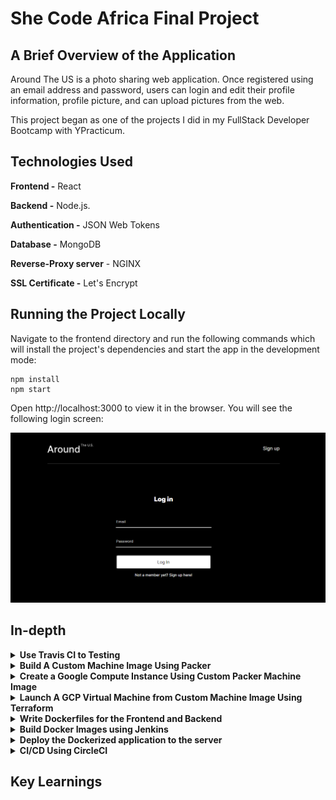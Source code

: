 # She Code Africa Final Project

## A Brief Overview of the Application

Around The US is a photo sharing web application. Once registered using an email address and password, users can login and edit their profile information, profile picture, and can upload pictures from the web.

This project began as one of the projects I did in my FullStack Developer Bootcamp with YPracticum.

## Technologies Used

**Frontend -** React

**Backend -** Node.js.

**Authentication -** JSON Web Tokens

**Database -** MongoDB

**Reverse-Proxy server** - NGINX

**SSL Certificate -** Let's Encrypt

## Running the Project Locally

Navigate to the frontend directory and run the following commands which will install the project's dependencies and start the app in the development mode:

```
npm install
npm start
```

Open http://localhost:3000 to view it in the browser. You will see the following login screen:

![](/images/login.png)

## In-depth

<details>
<summary><b>Use Travis CI to Testing</b></summary><p>

1. Inside the backend directory we will write unit tests for some the Express routes. For testing HTTP calls we can use of a Node module called SuperTest and the testing framework Jest.

```
  npm install supertest jest
```

2. Inside package.json, under "Scripts," add the following script

```
  "test": "jest"
```

3. Create a folder called test in the root of the backend directory. Inside the test folder create a file called test.js for writing the unit tests.

4. First import the supertest module into the test.js file.

```
  const request = require('supertest');
```

5. Create the tests (see backend/test/test.js)

6. Run

```
  npm test
```

7. You should see something like this

![](/images/test.png)

8. Signup for a [CircleCI] account if you don't already have one and sync it with your GitHub account.

9. Inside the project root create a folder called _.circleci_ and inside make a file called _config.yml_

10. When you sign in you will see all the repositories that are in your GitHub inside the CircleCI dashboard. Find the project you want to test and click _Set Up Project_

11. CircleCI will detect the config.yml and start building according to the workflow defined in the config file. You should see something like this

![](/images/circle2.png)

</p></details>

<details>
<summary><b>Build A Custom Machine Image Using Packer</b></summary><p>

1. [Download and install Packer](https://www.packer.io/downloads)
2. Packer has many different provisioners including Chef and Puppet. For this project, I have provided two different Packer templates - one using the using the [Windows Shell Provisioner](https://www.packer.io/docs/provisioners/windows-shell), and one using the [Ansible Provisioner](https://www.packer.io/docs/provisioners/ansible/ansible).

Both the provided ansible playbook and Bash script do the same thing - install software like Nodejs and MongoDB onto our custom machine image that our application needs to run. You can find both templates inside the packer directory.

If you chose to configure Packer using Ansible, you first need to install it.

- [Download and Install Ansible](https://docs.ansible.com/ansible/latest/installation_guide/intro_installation.html#selecting-an-ansible-version-to-install)

- [Download and Install Ansible on Windows](https://phoenixnap.com/kb/install-ansible-on-windows)

3. Log into the Google Cloud Console and create a new project. Select your project and open it.

4. Go to*IAM and ADMIN* and create a custom service account for Packer and assign it Compute Instance Admin (v1) & Service Account User roles and save.

![](/images/serviceaccount.jpg)

4. Generate a JSON Key and download it.

5. Set the environment variable GOOGLE_APPLICATION_CREDENTIALS to point to the path where you saved your service account key.

![](/images/setcreds.jpg)

6. Create a packer template using JSON or HCL.

7. Validate your template by running

```
  packer validate packer.json
```

8. Build the image

```
  packer build packer.json
```

![](/images/terminalimage.jpg)

9. To check that your image has been successully built, you can try to create a virtual machine using the image

![](/images/consoleimage.jpg)

</p></details>

<details>
<summary><b>Create a Google Compute Instance Using Custom Packer Machine Image</b></summary><p>

1. In order to use the custom machine image we just created using Packer, inside the GCP console, go to _Compute Engine_ and select _VM Instances_

![](/images/menu.png)

2. Click on _Create Instance_

![](/images/create.png)

3. Name your instance. Under _Boot Disk_ click on _CHANGE_

4. Go to _Custom Images_, select your project, and from the dropdown menu under _image_ select the machine image your created using Packer. Click _Select_

![](/images/custom.png)

5. Select any other desired configurations and click _Create_

![](/images/vm.png)

</p></details>

<details>
<summary><b>Launch A GCP Virtual Machine from Custom Machine Image Using Terraform</b></summary><p>

To see the machine image we've just built using Packer in action, we can provision a Virtual Machine using Terraform.

In order for Terraform to be able to provision the infrastructure needed for this project, make sure to setup GCP in the following way:

1. Create a GCP Project in the console or use the project created when building the AMI.

2. Enable Google Compute Engine for your project in the GCP console.

3. Create a Service Account by going to IAM & ADMIN -> Service Accounts. Click "Create Service Account". Give it any desired name and click "Create and Continue". For the Role, choose "Owner", then click "Continue". Skip granting additional users access, and click "Done".

4. After you create your service account, you need to create a service account key. Select your service account from the list. Select the "Keys" tab. In the drop down menu, select "Manage Keys" then "Add key", "Create New Key". Leave the "Key Type" as JSON. Click "Create" to create the key and save the key file to your computer.

5. Inside your terminal, set the environment variable GOOGLE_APPLICATION_CREDENTIALS to point to the path where you saved your service account key. Refer to Google official documnetation [Authenticating as a service account](https://cloud.google.com/docs/authentication/production) for command for your specific shell. For Windows command prompt, use

```
  set GOOGLE_APPLICATION_CREDENTIALS=KEY_PATH
```

6. Create a main.tf file.

7. Run the following commands

```
  terraform init
  terraform plan
  terraform apply
```

8. To confirm the instane was created, inside the GCP console, go to "Compute Engine" and you should see your instance insce the VM Instances dasboard.

</p></details>

<details>
<summary><b>Write Dockerfiles for the Frontend and Backend</b></summary><p>

Add a Dockerfile to the directory to the root of the frontend, and the root of the backend, then configure the lines as described below.

**Line 1:** "FROM" tells Docker what base image to use as a starting point. For this project, we will use the alpine version of Node since it is lightweight.

```
  FROM node:12-alpine3.14
```

**Line 2:** Set the working directory in the container to /frontend or /backend. This directory is where all our code files will be stored inside the container, as well as where we'll run npm install, and launch the application:

```
  WORKDIR /frontend
```

**Lines 3:** Copy the package.json file into the /frontend or /backend directory in the container.

```
  COPY package.json /frontend
```

**Lines 4:** "RUN" executes commands inside the container. Here we use it to install all the projects dependencies which are listed in the package.json file.

```
  RUN npm install
```

**Line 5:** Copy over all the rest of the projects files and folders into /frontend or /backend folders inside the container.

```
  COPY . /app
```

**Line 6:** This line describes the command that should be executed when the Docker image is launching. The package.json files of both the frontend and backend, both already contain a start script which we call here.

```
  CMD npm run start
```

**Line 7:** Expose port 8081 to the outside once the container has launched.

```
  EXPOSE 8081
```

The finished Dockerfile for the frontend should look like this:

The finished Dockerfile for the backend should look like this:

Create a file called .dockerignore. This file is similar to a .gitignore file and lets us ignore files or folders that should not be included in the final Docker build.

```
  node_modules
  .git
  .gitignore

```

</p></details>

<details>
<summary><b>Build Docker Images using Jenkins</b></summary><p>

Create codebase.
Sync with GitHub
Sync GitHub with Jenkins

- go to folder where jenkins installed eg /downloads/Jenkins and open cmd and run:
  jenkins -jar jenkins.war
  By default should be running on port 8080. Should say jenkins is fully up and running. Go to localhost:8080 - should redirect you to jenkins dashboard

  1. Create new Job & name eg jenkins-docker. Click Freestyle project, click ok
  2. Under General, select "Github Project" and enter project url (doensnt end with .git)
  3. Under Source Code Management, choose "Git" and enter repo url (go to github ), click on "Clone or Download" and copy url under "clone with https". No nned to provide credentials because repo is public
  4. Under "Build Triggers", select "Pull SCM" and put 5 stars (**\***) in 'Schedule' section. Will get msg "Do you really mean every minute"
  5. Under "Build" ???????????????????
  6. Click apply and save
  7. In the dashboard click "build now"
  8. To verify that GitHub and Jenkins are synced, make change in your source code. Once commit has been pushed tp GH, should appear in Jenkins

  Intergrate Jenkins with Docker

  1. Add 3 docker plugins. In Jenkins dashboard, go to "Manage Jenkins". Go to "Manage Plugins." Go to "Available" and in the filter type docker. Look for plugin called "Cloudbees docker build and publish plugin," as well as the one called "docker plugin," as well as "docker build step."
  2. Create Dockerfile in project root and commit
  3. Instruct Jenkins to build docker image off of Dockerfile and post to Dockhub - in Jenkins dashboard, click on your project, click "Configure." Under "Build Environment," go to "Build" -> "Add build step" -> "Docker build and publish"
  4. Under "repository name" enter dockerhub username (deserie), then image name that was specified in Dockerfile
  5. Under "Registry credentials," provide dockerhub creds.
  6. Apply and save.
  7. In main dashboard "build now"
  8. Verify image is in dockerhub

  Resources
  https://www.jenkins.io/doc/book/pipeline/docker/

</p></details>

<details>
<summary><b>Deploy the Dockerized application to the server</b></summary><p>

SSH into the server and launch the Docker images by running docker pull and docker run.

</p></details>

<details>
<summary><b>CI/CD Using CircleCI</b></summary><p>

</p></details>

## Key Learnings
